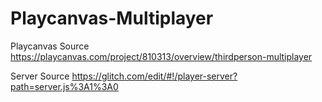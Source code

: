 # Playcanvas-Multiplayer

Playcanvas Source
https://playcanvas.com/project/810313/overview/thirdperson-multiplayer

Server Source
https://glitch.com/edit/#!/player-server?path=server.js%3A1%3A0



